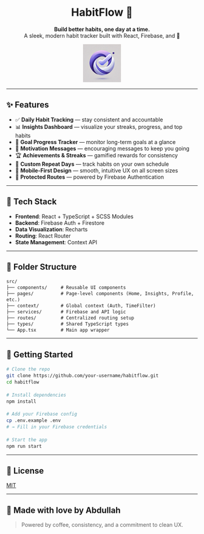 <h1 align="center">HabitFlow 🌱</h1>
<p align="center">
  <strong>Build better habits, one day at a time.</strong><br/>
  A sleek, modern habit tracker built with React, Firebase, and 💜
</p>

<p align="center">
  <img src="/frontend/habitflow/public/logo192.png" alt="HabitFlow Logo" width="100" />
</p>

---

## ✨ Features

- ✅ **Daily Habit Tracking** — stay consistent and accountable
- 📊 **Insights Dashboard** — visualize your streaks, progress, and top habits
- 🎯 **Goal Progress Tracker** — monitor long-term goals at a glance
- 🧠 **Motivation Messages** — encouraging messages to keep you going
- 🏆 **Achievements & Streaks** — gamified rewards for consistency
- 📆 **Custom Repeat Days** — track habits on your own schedule
- 📱 **Mobile-First Design** — smooth, intuitive UX on all screen sizes
- 🔐 **Protected Routes** — powered by Firebase Authentication

---

## 🔧 Tech Stack

- **Frontend**: React + TypeScript + SCSS Modules
- **Backend**: Firebase Auth + Firestore
- **Data Visualization**: Recharts
- **Routing**: React Router
- **State Management**: Context API

---

## 📁 Folder Structure

```
src/
├── components/     # Reusable UI components
├── pages/          # Page-level components (Home, Insights, Profile, etc.)
├── context/        # Global context (Auth, TimeFilter)
├── services/       # Firebase and API logic
├── routes/         # Centralized routing setup
├── types/          # Shared TypeScript types
└── App.tsx         # Main app wrapper
```

---

## 🚀 Getting Started

```bash
# Clone the repo
git clone https://github.com/your-username/habitflow.git
cd habitflow

# Install dependencies
npm install

# Add your Firebase config
cp .env.example .env
# → Fill in your Firebase credentials

# Start the app
npm run start
```

---

## 📄 License

[MIT](LICENSE)

---

## 💜 Made with love by Abdullah

> Powered by coffee, consistency, and a commitment to clean UX.
